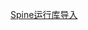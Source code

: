[Spine运行库导入](file:///D:/Obsidian%20Unity/Unity/Unity%E5%9B%9B%E9%83%A8%E6%9B%B2/Assets/Scripts/Unity%C2%B7%E6%A0%B8%E5%BF%83/2D%E5%8A%A8%E7%94%BB/Spine/Lesson39_Spine%E8%BF%90%E8%A1%8C%E5%BA%93%E5%AF%BC%E5%85%A5.cs)